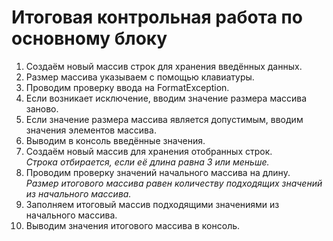 # Итоговая контрольная работа по основному блоку

1. Создаём новый массив строк для хранения введённых данных.
2. Размер массива указываем с помощью клавиатуры.
3. Проводим проверку ввода на FormatException.
4. Если возникает исключение, вводим значение размера массива заново.
5. Если значение размера массива является допустимым, вводим значения элементов массива.
6. Выводим в консоль введённые значения.
7. Создаём новый массив для хранения отобранных строк.\
*Строка отбирается, если её длина равна 3 или меньше.*
8. Проводим проверку значений начального массива на длину.\
*Размер итогового массива равен количеству подходящих значений из начального массива.*
9. Заполняем итоговый массив подходящими значениями из начального массива.
10. Выводим значения итогового массива в консоль.